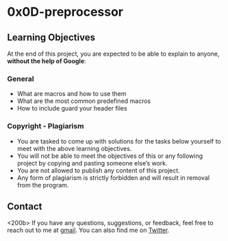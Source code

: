 # 0x0D-preprocessor
## Learning Objectives
At the end of this project, you are expected to be able to explain to anyone, **without the help of Google**:

### General
* What are macros and how to use them
* What are the most common predefined macros
* How to include guard your header files
### Copyright - Plagiarism
* You are tasked to come up with solutions for the tasks below yourself to meet with the above learning objectives.
* You will not be able to meet the objectives of this or any following project by copying and pasting someone else’s work.
* You are not allowed to publish any content of this project.
* Any form of plagiarism is strictly forbidden and will result in removal from the program.

## Contact
<200b>
If you have any questions, suggestions, or feedback, feel free to reach out to me at [gmail](olufemioyindamola37@gmail.com). You can also find me on [Twitter](https://twitter.com/Yvonne_Oyinda).
